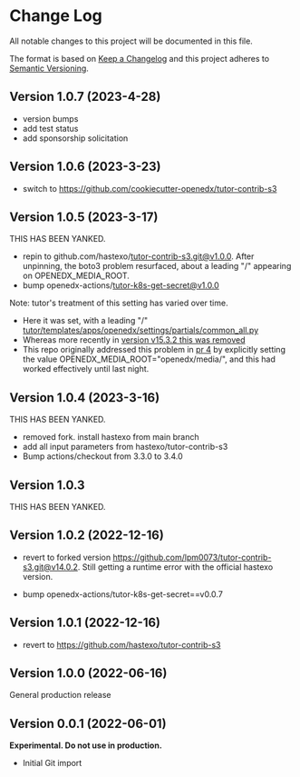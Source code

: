 # Change Log

All notable changes to this project will be documented in this file.

The format is based on [Keep a Changelog](http://keepachangelog.com/)
and this project adheres to [Semantic Versioning](http://semver.org/).

## Version 1.0.7 (2023-4-28)

- version bumps
- add test status
- add sponsorship solicitation

## Version 1.0.6 (2023-3-23)

- switch to https://github.com/cookiecutter-openedx/tutor-contrib-s3

## Version 1.0.5 (2023-3-17)

THIS HAS BEEN YANKED.

- repin to github.com/hastexo/tutor-contrib-s3.git@v1.0.0. After unpinning, the boto3 problem resurfaced, about
a leading "/" appearing on OPENEDX_MEDIA_ROOT.
- bump openedx-actions/tutor-k8s-get-secret@v1.0.0

Note: tutor's treatment of this setting has varied over time.

- Here it was set, with a leading "/" [tutor/templates/apps/openedx/settings/partials/common_all.py](https://github.com/overhangio/tutor/blob/ca04b245f3a0f7b44e0ab4fb9da9e100e6c9b9d9/tutor/templates/apps/openedx/settings/partials/common_all.py)
- Whereas more recently in [version v15.3.2 this was removed](https://github.com/overhangio/tutor/blob/v15.3.2/tutor/templates/apps/openedx/settings/partials/common_lms.py)
- This repo originally addressed this problem in [pr 4](https://github.com/openedx-actions/tutor-plugin-enable-s3/pull/4) by explicitly setting the value OPENEDX_MEDIA_ROOT="openedx/media/", and this had worked effectively until last night.

## Version 1.0.4 (2023-3-16)

THIS HAS BEEN YANKED.

- removed fork. install hastexo from main branch
- add all input parameters from hastexo/tutor-contrib-s3
- Bump actions/checkout from 3.3.0 to 3.4.0

## Version 1.0.3

THIS HAS BEEN YANKED.

## Version 1.0.2 (2022-12-16)

- revert to forked version https://github.com/lpm0073/tutor-contrib-s3.git@v14.0.2. Still getting a runtime error with the official hastexo version.

- bump openedx-actions/tutor-k8s-get-secret==v0.0.7

## Version 1.0.1 (2022-12-16)

- revert to https://github.com/hastexo/tutor-contrib-s3

## Version 1.0.0 (2022-06-16)

General production release

## Version 0.0.1 (2022-06-01)

**Experimental. Do not use in production.**

- Initial Git import
